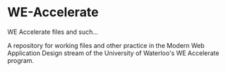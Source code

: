 # WE-Accelerate
WE Accelerate files and such...

A repository for working files and other practice in the Modern Web Application Design stream of the University of Waterloo's WE Accelerate program.
